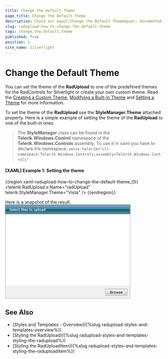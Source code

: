 ```yaml
---
title: Change the Default Theme
page_title: Change the Default Theme
description: Check our &quot;Change the Default Theme&quot; documentation article for the RadUpload {{ site.framework_name }} control.
slug: radupload-how-to-change-the-default-theme
tags: change,the,default,theme
published: True
position: 1
site_name: Silverlight
---
```


# Change the Default Theme

You can set the theme of the __RadUpload__ to one of the predefined themes for the RadControls for Silverlight or create your own custom theme. Read the [Creating a Custom Theme](http://www.telerik.com/help/silverlight/common-styling-and-appearance-creating-custom-theme.html), [Modifying a Built-In Theme](http://www.telerik.com/help/silverlight/common-styling-apperance-modifying-built-in-theme.html) and [Setting a Theme](http://www.telerik.com/help/silverlight/common-styling-apperance-setting-theme.html) for more information.

To set the theme of the __RadUpload__ use the __StyleManager.Theme__ attached property. Here is a simple example of setting the theme of the __RadUpload__ to one of the built-in ones.		

>The __StyleManager__ class can be found in the __Telerik.Windows.Control__ namespace of the __Telerik.Windows.Controls__ assembly. To use it in xaml you have to declare the namespace: `xmlns:telerik="clr-namespace:Telerik.Windows.Controls;assembly=Telerik.Windows.Controls"`

#### __[XAML] Example 1: Setting the theme__
{{region xaml-radupload-how-to-change-the-default-theme_0}}
	<telerik:RadUpload x:Name="radUpload"
					   telerik:StyleManager.Theme="Vista" />
{{endregion}}

Here is a snapshot of the result.
![WPF RadUpload Vista Theme](images/RadUpload_How_To_Change_Theme_01.png)

## See Also
 * [Styles and Templates - Overview]({%slug radupload-styles-and-templates-overview%})
 * [Styling the RadUpload]({%slug radupload-styles-and-templates-styling-the-radupload%})
 * [Styling the RadUploadItem]({%slug radupload-styles-and-templates-styling-the-raduploaditem%})
